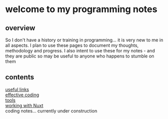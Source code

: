 # welcome to my programming notes

## overview

So I don't have a history or training in programming... it is very new to me in all aspects. I plan to use these pages to document my thoughts, methodology and progress. I also intent to use these for my notes - and they are public so may be useful to anyone who happens to stumble on them

## contents

[useful links](/links)  
[effective coding](/environment)  
[tools](/tools)  
[working with Nuxt](/nuxt/contents)  
coding notes... currently under construction
